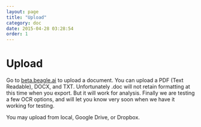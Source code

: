 ```yaml
---
layout: page
title: "Upload"
category: doc
date: 2015-04-28 03:28:54
order: 1
---
```


Upload
======

Go to [beta.beagle.ai](https://beta.beagle.ai) to upload a document.  You can upload a PDF (Text Readable),  DOCX, and TXT.  Unfortunately .doc will not retain formatting at this time when you export.  But it will work for analysis. Finally we are testing a few OCR options, and will let you know very soon when we have it working for testing.

You may upload from local,  Google Drive, or Dropbox.

